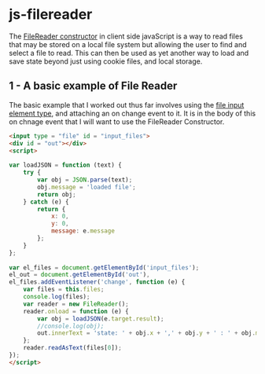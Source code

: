 # js-filereader

The [FileReader constructor](https://dustinpfister.github.io/2020/03/24/js-filereader/) in client side javaScript is a way to read files that may be stored on a local file system but allowing the user to find and select a file to read. This can then be used as yet another way to load and save state beyond just using cookie files, and local storage.

## 1 - A basic example of File Reader

The basic example that I worked out thus far involves using the [file input element type](https://developer.mozilla.org/en-US/docs/Web/HTML/Element/input/file), and attaching an on change event to it. It is in the body of this on chnage event that I will want to use the FileReader Constructor.

```html
<input type = "file" id = "input_files">
<div id = "out"></div>
<script>
 
var loadJSON = function (text) {
    try {
        var obj = JSON.parse(text);
        obj.message = 'loaded file';
        return obj;
    } catch (e) {
        return {
            x: 0,
            y: 0,
            message: e.message
        };
    }
};
 
var el_files = document.getElementById('input_files');
el_out = document.getElementById('out'),
el_files.addEventListener('change', function (e) {
    var files = this.files;
    console.log(files);
    var reader = new FileReader();
    reader.onload = function (e) {
        var obj = loadJSON(e.target.result);
        //console.log(obj);
        out.innerText = 'state: ' + obj.x + ',' + obj.y + ' : ' + obj.message
    };
    reader.readAsText(files[0]);
});
</script>
```